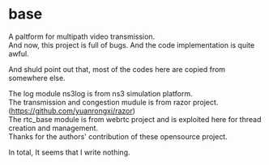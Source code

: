 # base
A paltform for multipath video transmission.  
And now, this project is full of bugs. And the code implementation is quite awful.   

And shuld point out that, most of the codes here are copied from somewhere else.  

The log module ns3log is from ns3 simulation platform.  
The transmission and congestion mudule is from razor project. (https://github.com/yuanrongxi/razor)  
The rtc_base module is from webrtc project and is exploited here for thread creation and management.  
Thanks for the authors' contribution of these opensource project.  

In total, It seems that I write nothing.  

